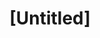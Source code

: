 ---
pid: CH1104
title: "[Untitled]"
location_transcription: 
zipcode: 
outside_phl: 
neighborhood: 
age: 
age_range: 
instagram: 
image_file_name: CH_1104.jpg
proposal_transcription: Rainbow cats w/ unicorn horns, please.
topic: Animals,Art
topic_summary: 0, 0
type: Mural,Sculpture Statue,Other No Form
keywords_other: 
credit: 
image_labels: 
twitter: 
facebook: 
permalink: "/monuments/ch1104/"
layout: item-page
---